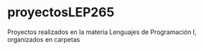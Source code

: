 # proyectosLEP265
Proyectos realizados en la materia Lenguajes de Programación I, organizados en carpetas
